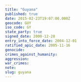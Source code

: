 ```yaml
---
title: "Guyana"
published: true
date: 2015-02-23T19:07:00.000Z
geocode: GUY
iso_code: GY
state_party: true
signed_date: 2000-12-28
entry_into_force_date: 2004-12-01
ratified_apic_date: 2005-11-16
genocide:
crimes_against_humanity:
aggression:
war_crimes:
note:
slug: guyana
---
```

